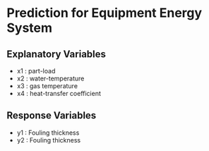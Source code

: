 # Prediction for Equipment Energy System

## Explanatory Variables
* x1 : part-load
* x2 : water-temperature
* x3 : gas temperature
* x4 : heat-transfer coefficient


## Response Variables
* y1 : Fouling thickness
* y2 : Fouling thickness
